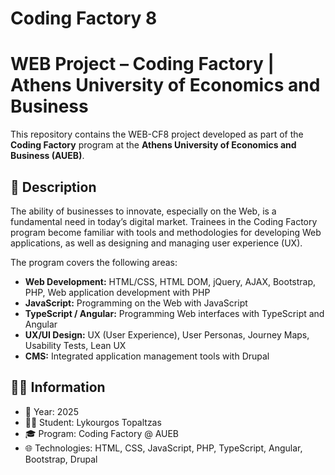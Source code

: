 # Coding Factory 8
# WEB Project – Coding Factory | Athens University of Economics and Business

This repository contains the WEB-CF8 project developed as part of the **Coding Factory** program at the **Athens University of Economics and Business (AUEB)**.

## 📘 Description

The ability of businesses to innovate, especially on the Web, is a fundamental need in today’s digital market. Trainees in the Coding Factory program become familiar with tools and methodologies for developing Web applications, as well as designing and managing user experience (UX).

The program covers the following areas:

- **Web Development:** HTML/CSS, HTML DOM, jQuery, AJAX, Bootstrap, PHP, Web application development with PHP  
- **JavaScript:** Programming on the Web with JavaScript  
- **TypeScript / Angular:** Programming Web interfaces with TypeScript and Angular  
- **UX/UI Design:** UX (User Experience), User Personas, Journey Maps, Usability Tests, Lean UX  
- **CMS:** Integrated application management tools with Drupal  

## 👨‍🎓 Information

- 📅 Year: 2025  
- 🧑‍💻 Student: Lykourgos Topaltzas 
- 🎓 Program: Coding Factory @ AUEB  
- 🌐 Technologies: HTML, CSS, JavaScript, PHP, TypeScript, Angular, Bootstrap, Drupal
